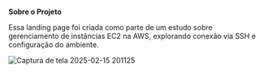 **Sobre o Projeto**

Essa landing page foi criada como parte de um estudo sobre gerenciamento de instâncias EC2 na AWS, explorando conexão via SSH e configuração do ambiente.

![Captura de tela 2025-02-15 201125](https://github.com/user-attachments/assets/91960cc4-532e-4055-933f-1c10bc2c9fad)
